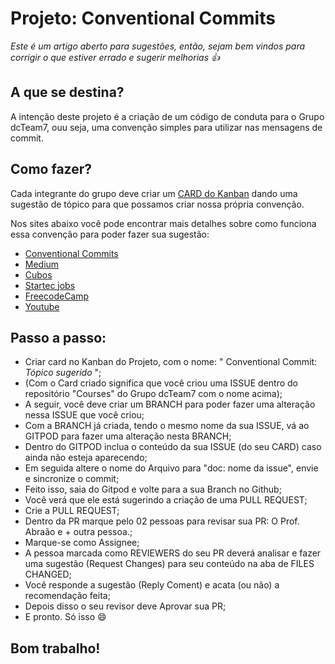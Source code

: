 # Projeto: Conventional Commits
*Este é um artigo aberto para sugestões, então, sejam bem vindos para corrigir o que estiver errado e sugerir melhorias 👍*

## A que se destina?
A intenção deste projeto é a criação de um código de conduta para o Grupo dcTeam7, ouu seja, uma convenção simples para utilizar nas mensagens de commit.

## Como fazer?
Cada integrante do grupo deve criar um <a target="_blank" href="https://tinyurl.com/3mdajkua" >CARD do Kanban</a> dando uma sugestão de tópico para que possamos criar nossa própria convenção.

Nos sites abaixo você pode encontrar mais detalhes sobre como funciona essa convenção para poder fazer sua sugestão:
- <a taget="blank" href="https://www.conventionalcommits.org/pt-br/v1.0.0/">Conventional Commits</a> 
- <a taget="blank" href="https://medium.com/linkapi-solutions/conventional-commits-pattern-3778d1a1e657">Medium</a> 
- <a taget="blank" href="https://blog.cubos.io/que-tal-comecar-a-usar-commits-semanticos/">Cubos</a> 
- <a taget="blank" href="https://startecjobs.com/play/posts/conventional-commits">Startec jobs</a> 
- <a taget="blank" href="https://www.freecodecamp.org/portuguese/news/como-escrever-boas-mensagens-de-commit-um-guia-pratico-do-git/">FreecodeCamp</a> 
- <a taget="blank" href="https://youtu.be/1eTofdmfq1g">Youtube</a>

## Passo a passo:
- Criar card no Kanban do Projeto, com o nome: " Conventional Commit: *Tópico sugerido* ";
- (Com o Card criado significa que você criou uma ISSUE dentro do repositório "Courses" do Grupo dcTeam7 com o nome acima);
- A seguir, você deve criar um BRANCH para poder fazer uma alteração nessa ISSUE que você criou;
- Com a BRANCH já criada, tendo o mesmo nome da sua ISSUE, vá ao GITPOD para fazer uma alteração nesta BRANCH;
- Dentro do GITPOD inclua o conteúdo da sua ISSUE (do seu CARD) caso ainda não esteja aparecendo;
- Em seguida altere o nome do Arquivo para "doc: nome da issue", envie e sincronize o commit;
- Feito isso, saia do Gitpod e volte para a sua Branch no Github;
- Você verá que ele está sugerindo a criação de uma PULL REQUEST;
- Crie a PULL REQUEST;
- Dentro da PR marque pelo 02 pessoas para revisar sua PR: O Prof. Abraão e + outra pessoa.;
- Marque-se como Assignee;
- A pessoa marcada como REVIEWERS do seu PR deverá analisar e fazer uma sugestão (Request Changes) para seu conteúdo na aba de FILES CHANGED;
- Você responde a sugestão (Reply Coment) e acata (ou não) a recomendação feita;
- Depois disso o seu revisor deve Aprovar sua PR;
- E pronto. Só isso 😄


## Bom trabalho!
